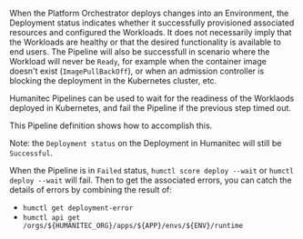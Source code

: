 When the Platform Orchestrator deploys changes into an Environment, the Deployment status indicates whether it successfully provisioned associated resources and configured the Workloads. It does not necessarily imply that the Workloads are healthy or that the desired functionality is available to end users. The Pipeline will also be successfull in scenario where the Workload will never be `Ready`, for example when the container image doesn't exist (`ImagePullBackOff`), or when an admission controller is blocking the deployment in the Kubernetes cluster, etc.

Humanitec Pipelines can be used to wait for the readiness of the Worklaods deployed in Kubernetes, and fail the Pipeline if the previous step timed out.

This Pipeline definition shows how to accomplish this.

Note: the `Deployment status` on the Deployment in Humanitec will still be `Successful`.

When the Pipeline is in `Failed` status, `humctl score deploy --wait` or `humctl deploy --wait` will fail. Then to get the associated errors, you can catch the details of errors by combining the result of:
- `humctl get deployment-error`
- `humctl api get /orgs/${HUMANITEC_ORG}/apps/${APP}/envs/${ENV}/runtime`
